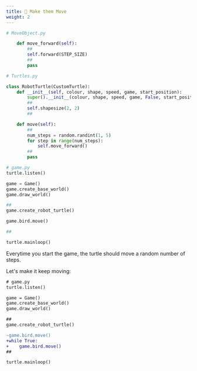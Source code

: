 ```yaml
---
title: 🏃 Make them Move
weight: 2
---
```


```python
# MoveObject.py

    def move_forward(self):
        ##
        self.forward(STEP_SIZE)
        ##
        pass
```

```python
# Turtles.py

class RobotTurtle(CustomTurtle):
    def __init__(self, colour, shape, speed, game, start_position):
        super().__init__(colour, shape, speed, game, False, start_position)
        ##
        self.shapesize(2, 2)
        ##

    def move(self):
        ##
        num_steps = random.randint(1, 5)
        for step in range(num_steps):
            self.move_forward()
        ##
        pass
```

```python
# game.py
turtle.listen()

game = Game()
game.create_base_world()
game.draw_world()

##
game.create_robot_turtle()

game.bird.move()

##

turtle.mainloop()
```

Everytime you start the game, the turtle should move a random number of steps.

Let's make it keep moving:

```diff
# game.py
turtle.listen()

game = Game()
game.create_base_world()
game.draw_world()

##
game.create_robot_turtle()

-game.bird.move()
+while True:
+    game.bird.move()
##

turtle.mainloop()
```
